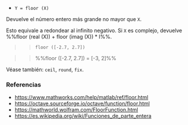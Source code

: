 - `Y = floor (X)`

Devuelve el número entero más grande no mayor que `X`.

Esto equivale a redondear al infinito negativo. Si `X` es complejo, devuelve
%%floor (real (X)) + floor (imag (X)) \* I%%.

> > `floor ([-2.7, 2.7])`

> > %%floor ([-2.7, 2.7]) = [-3, 2]%%

Véase también: `ceil`, `round`, `fix`.

### Referencias

- https://www.mathworks.com/help/matlab/ref/floor.html
- https://octave.sourceforge.io/octave/function/floor.html
- https://mathworld.wolfram.com/FloorFunction.html
- https://es.wikipedia.org/wiki/Funciones_de_parte_entera
